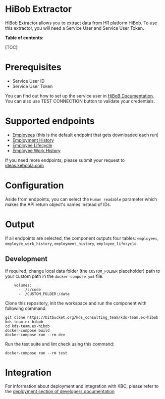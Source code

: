HiBob Extractor
=============

HiBob Extractor allows you to extract data from HR platform HiBob.
To use this extractor, you will need a Service User and Service User Token.

**Table of contents:**

[TOC]

Prerequisites
=============

- Service User ID
- Service User Token

You can find out how to set up the service user in [HiBoB Documentation](https://apidocs.hibob.com/docs/api-service-users).
You can also use TEST CONNECTION button to validate your credentials.


Supported endpoints
===================

- [Employees](https://apidocs.hibob.com/reference/post_people-search) (this is the default endpoint that gets downloaded each run)
- [Employment History](https://apidocs.hibob.com/reference/get_people-id-employment)
- [Employee Lifecycle](https://apidocs.hibob.com/reference/get_people-id-lifecycle)
- [Employee Work History](https://apidocs.hibob.com/reference/get_people-id-work)

If you need more endpoints, please submit your request to
[ideas.keboola.com](https://ideas.keboola.com/)

Configuration
=============

Aside from endpoints, you can select the `Human readable` parameter which makes the API return object's names instead of IDs.

Output
======

If all endpoints are selected, the component outputs four tables: `employees`, `employee_work_history`, `employment_history`, `employee_lifecycle`.

Development
-----------

If required, change local data folder (the `CUSTOM_FOLDER` placeholder) path to
your custom path in the `docker-compose.yml` file:

~~~~~~~~~~~~~~~~~~~~~~~~~~~~~~~~~~~~~~~~~~~~~~~~~~~~~~~~~~~~~~~~~~~~~~~~~~~~~~~~
    volumes:
      - ./:/code
      - ./CUSTOM_FOLDER:/data
~~~~~~~~~~~~~~~~~~~~~~~~~~~~~~~~~~~~~~~~~~~~~~~~~~~~~~~~~~~~~~~~~~~~~~~~~~~~~~~~

Clone this repository, init the workspace and run the component with following
command:

~~~~~~~~~~~~~~~~~~~~~~~~~~~~~~~~~~~~~~~~~~~~~~~~~~~~~~~~~~~~~~~~~~~~~~~~~~~~~~~~
git clone https://bitbucket.org/kds_consulting_team/kds-team.ex-hibob kds-team.ex-hibob
cd kds-team.ex-hibob
docker-compose build
docker-compose run --rm dev
~~~~~~~~~~~~~~~~~~~~~~~~~~~~~~~~~~~~~~~~~~~~~~~~~~~~~~~~~~~~~~~~~~~~~~~~~~~~~~~~

Run the test suite and lint check using this command:

~~~~~~~~~~~~~~~~~~~~~~~~~~~~~~~~~~~~~~~~~~~~~~~~~~~~~~~~~~~~~~~~~~~~~~~~~~~~~~~~
docker-compose run --rm test
~~~~~~~~~~~~~~~~~~~~~~~~~~~~~~~~~~~~~~~~~~~~~~~~~~~~~~~~~~~~~~~~~~~~~~~~~~~~~~~~

Integration
===========

For information about deployment and integration with KBC, please refer to the
[deployment section of developers
documentation](https://developers.keboola.com/extend/component/deployment/)
